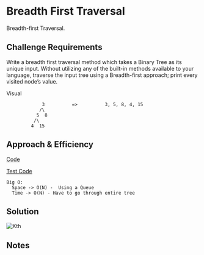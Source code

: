 # Breadth First Traversal

Breadth-first Traversal.

## Challenge Requirements

Write a breadth first traversal method which takes a Binary Tree as its unique input. 
Without utilizing any of the built-in methods available to your language, traverse the 
input tree using a Breadth-first approach; print every visited node’s value.


Visual

                 3          =>          3, 5, 8, 4, 15
                /\                       
               5  8                   
              /\                     
             4  15                   

## Approach & Efficiency

[Code](../../../main/java/DataStructures/Tree/BinaryTree.java)

[Test Code](../../../test/java/DataStructures/Tree/BinaryTreeTest.java)

    Big O:
      Space -> O(N) -  Using a Queue
      Time -> O(N) - Have to go through entire tree

## Solution

![Kth](../../../../../../assets/breadth_first.jpg)

## Notes